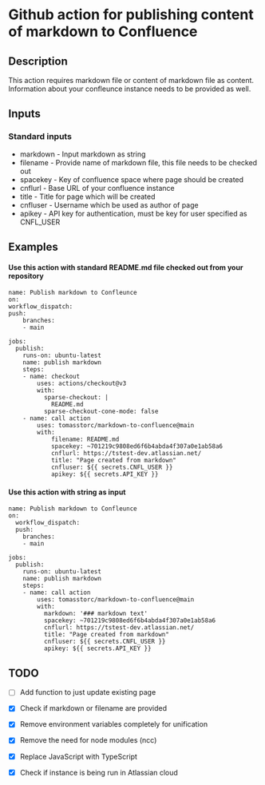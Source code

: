 # Github action for publishing content of markdown to Confluence

## Description
This action requires markdown file or content of markdown file as content. Information about your confleunce instance needs to be provided as well. 

## Inputs
### Standard inputs
- markdown - Input markdown as string
- filename - Provide name of markdown file, this file needs to be checked out
- spacekey - Key of confluence space where page should be created
- cnflurl - Base URL of your confluence instance
- title - Title for page which will be created
- cnfluser - Username which be used as author of page
- apikey - API key for authentication, must be key for user specified as CNFL_USER
## Examples
#### Use this action with standard README.md file checked out from your repository
    name: Publish markdown to Confleunce
    on:
    workflow_dispatch:
    push:
        branches:
        - main

    jobs:
      publish:
        runs-on: ubuntu-latest
        name: publish markdown
        steps:
        - name: checkout
            uses: actions/checkout@v3
            with:
              sparse-checkout: |
                README.md
              sparse-checkout-cone-mode: false
        - name: call action
            uses: tomasstorc/markdown-to-confluence@main
            with:
                filename: README.md
                spacekey: ~701219c9808ed6f6b4abda4f307a0e1ab58a6
                cnflurl: https://tstest-dev.atlassian.net/
                title: "Page created from markdown"
                cnfluser: ${{ secrets.CNFL_USER }}
                apikey: ${{ secrets.API_KEY }}

#### Use this action with string as input
    name: Publish markdown to Confleunce
    on:
      workflow_dispatch:
      push:
        branches:
        - main

    jobs:
      publish:
        runs-on: ubuntu-latest
        name: publish markdown
        steps:
        - name: call action
            uses: tomasstorc/markdown-to-confluence@main
            with:
              markdown: '### markdown text'
              spacekey: ~701219c9808ed6f6b4abda4f307a0e1ab58a6
              cnflurl: https://tstest-dev.atlassian.net/
              title: "Page created from markdown"
              cnfluser: ${{ secrets.CNFL_USER }}
              apikey: ${{ secrets.API_KEY }}
## TODO
- [ ] Add function to just update existing page
- [X] Check if markdown or filename are provided
- [X] Remove environment variables completely for unification
- [X] Remove the need for node modules (ncc)
- [X] Replace JavaScript with TypeScript
- [X] Check if instance is being run in Atlassian cloud



